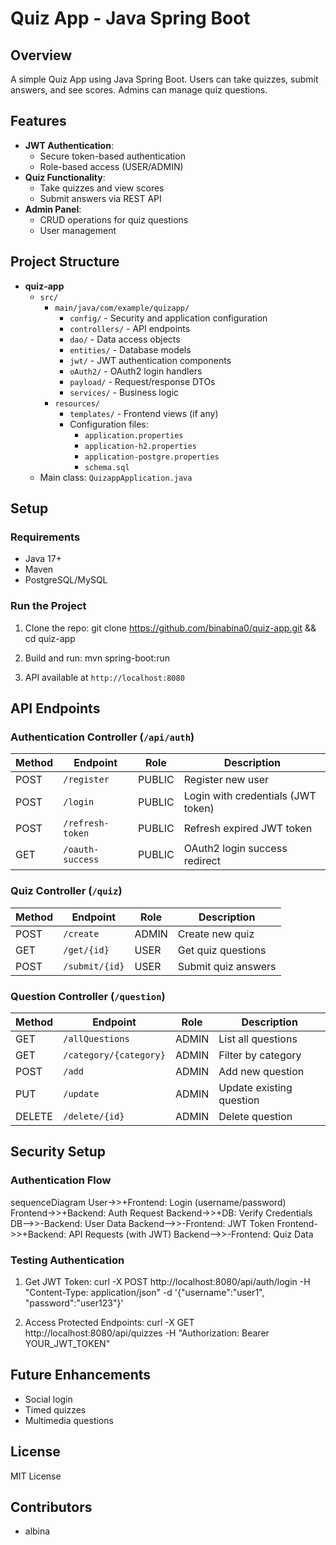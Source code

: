 # Quiz App - Java Spring Boot

## Overview

A simple Quiz App using Java Spring Boot. Users can take quizzes, submit answers, and see scores. Admins can manage quiz questions.

## Features
- **JWT Authentication**:
  - Secure token-based authentication
  - Role-based access (USER/ADMIN)
- **Quiz Functionality**:
  - Take quizzes and view scores
  - Submit answers via REST API
- **Admin Panel**:
  - CRUD operations for quiz questions
  - User management

## Project Structure
- **quiz-app**
  - `src/`
    - `main/java/com/example/quizapp/`
      - `config/` - Security and application configuration
      - `controllers/` - API endpoints
      - `dao/` - Data access objects
      - `entities/` - Database models
      - `jwt/` - JWT authentication components
      - `oAuth2/` - OAuth2 login handlers
      - `payload/` - Request/response DTOs
      - `services/` - Business logic
    - `resources/`
      - `templates/` - Frontend views (if any)
      - Configuration files:
        - `application.properties`
        - `application-h2.properties`
        - `application-postgre.properties`
        - `schema.sql`
  - Main class: `QuizappApplication.java`

## Setup

### Requirements
- Java 17+
- Maven
- PostgreSQL/MySQL

### Run the Project
1. Clone the repo:
git clone https://github.com/binabina0/quiz-app.git && cd quiz-app

2. Build and run:
mvn spring-boot:run

3. API available at `http://localhost:8080`

## API Endpoints

### Authentication Controller (`/api/auth`)
| Method | Endpoint          | Role  | Description                          |
|--------|-------------------|-------|--------------------------------------|
| POST   | `/register`       | PUBLIC| Register new user                    |
| POST   | `/login`          | PUBLIC| Login with credentials (JWT token)   |
| POST   | `/refresh-token`  | PUBLIC| Refresh expired JWT token            |
| GET    | `/oauth-success`  | PUBLIC| OAuth2 login success redirect        |

### Quiz Controller (`/quiz`)
| Method | Endpoint          | Role  | Description                          |
|--------|-------------------|-------|--------------------------------------|
| POST   | `/create`         | ADMIN | Create new quiz                      |
| GET    | `/get/{id}`       | USER  | Get quiz questions                   |
| POST   | `/submit/{id}`    | USER  | Submit quiz answers                  |

### Question Controller (`/question`)
| Method | Endpoint              | Role  | Description                          |
|--------|-----------------------|-------|--------------------------------------|
| GET    | `/allQuestions`       | ADMIN | List all questions                  |
| GET    | `/category/{category}`| ADMIN | Filter by category                  |
| POST   | `/add`                | ADMIN | Add new question                    |
| PUT    | `/update`             | ADMIN | Update existing question            |
| DELETE | `/delete/{id}`        | ADMIN | Delete question                     |

## Security Setup

### Authentication Flow

sequenceDiagram
User->>+Frontend: Login (username/password)
Frontend->>+Backend: Auth Request
Backend->>+DB: Verify Credentials
DB-->>-Backend: User Data
Backend-->>-Frontend: JWT Token
Frontend->>+Backend: API Requests (with JWT)
Backend-->>-Frontend: Quiz Data


### Testing Authentication

1. Get JWT Token:
   curl -X POST http://localhost:8080/api/auth/login
   -H "Content-Type: application/json"
   -d '{"username":"user1", "password":"user123"}'


2. Access Protected Endpoints:
   curl -X GET http://localhost:8080/api/quizzes
   -H "Authorization: Bearer YOUR_JWT_TOKEN"


## Future Enhancements
- Social login
- Timed quizzes
- Multimedia questions

## License
MIT License

## Contributors
- albina

